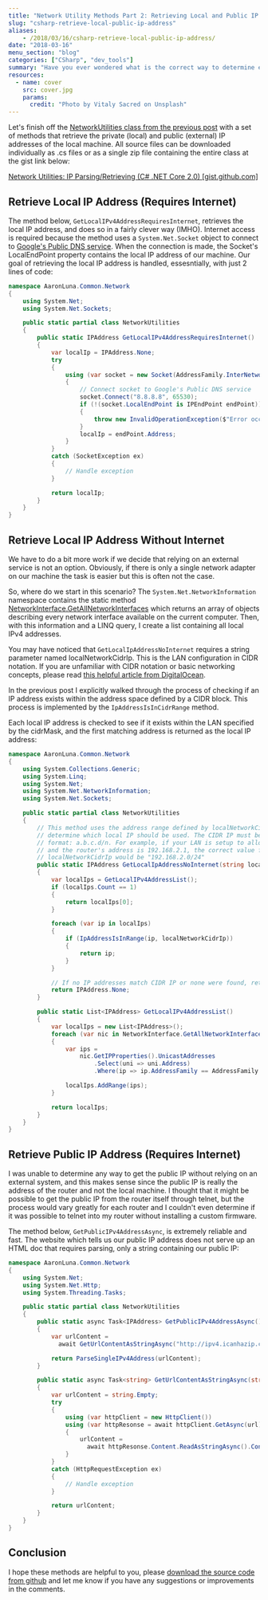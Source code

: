 ```yaml
---
title: "Network Utility Methods Part 2: Retrieving Local and Public IP Addresses"
slug: "csharp-retrieve-local-public-ip-address"
aliases:
    - /2018/03/16/csharp-retrieve-local-public-ip-address/
date: "2018-03-16"
menu_section: "blog"
categories: ["CSharp", "dev_tools"]
summary: "Have you ever wondered what is the correct way to determine either the local or public IP address of your PC? In this post, I explore various methods using built-in classes from the .NET Core framework. I attempt to determine my public/private IP address without the assistance of an external service, in order to eliminate any dependencies."
resources:
  - name: cover
    src: cover.jpg
    params:
      credit: "Photo by Vitaly Sacred on Unsplash"
---
```


Let's finish off the [NetworkUtilities class from the previous post](/2018/02/24/csharp-parse-ip-address-check-cidr-range/) with a set of methods that retrieve the private (local) and public (external) IP addresses of the local machine. All source files can be downloaded individually as .cs files or as a single zip file containing the entire class at the gist link below:

<div class="center">
    <a href="https://gist.github.com/a-luna/bd93686ace9f6f22acf0a7032fc41777" class="eyeballs" target="_blank">Network Utilities: IP Parsing/Retrieving (C&#35; .NET Core 2.0) [gist.github.com]</a>
</div>

## Retrieve Local IP Address (Requires Internet)

The method below, `GetLocalIPv4AddressRequiresInternet`, retrieves the local IP address, and does so in a fairly clever way (IMHO). Internet access is required because the method uses a `System.Net.Socket` object to connect to [Google's Public DNS service](https://developers.google.com/speed/public-dns/docs/intro). When the connection is made, the Socket's LocalEndPoint property contains the local IP address of our machine. Our goal of retrieving the local IP address is handled, essesntially, with just 2 lines of code:

```csharp
namespace AaronLuna.Common.Network
{
    using System.Net;
    using System.Net.Sockets;

    public static partial class NetworkUtilities
    {
        public static IPAddress GetLocalIPv4AddressRequiresInternet()
        {
            var localIp = IPAddress.None;
            try
            {
                using (var socket = new Socket(AddressFamily.InterNetwork, SocketType.Dgram, 0))
                {
                    // Connect socket to Google's Public DNS service
                    socket.Connect("8.8.8.8", 65530);
                    if (!(socket.LocalEndPoint is IPEndPoint endPoint))
                    {
                        throw new InvalidOperationException($"Error occurred casting {socket.LocalEndPoint} to IPEndPoint");
                    }
                    localIp = endPoint.Address;
                }
            }
            catch (SocketException ex)
            {
                // Handle exception
            }

            return localIp;
        }
    }
}
```

## Retrieve Local IP Address Without Internet

We have to do a bit more work if we decide that relying on an external service is not an option. Obviously, if there is only a single network adapter on our machine the task is easier but this is often not the case.

So, where do we start in this scenario? The `System.Net.NetworkInformation` namespace contains the static method [NetworkInterface.GetAllNetworkInterfaces](https://docs.microsoft.com/en-us/dotnet/api/system.net.networkinformation.networkinterface.getallnetworkinterfaces?view=netframework-4.7.1#System_Net_NetworkInformation_NetworkInterface_GetAllNetworkInterfaces) which returns an array of objects describing every network interface available on the current computer. Then, with this information and a LINQ query, I create a list containing all local IPv4 addresses.

You may have noticed that `GetLocalIpAddressNoInternet` requires a string parameter named localNetworkCidrIp. This is the LAN configuration in CIDR notation. If you are unfamiliar with CIDR notation or basic networking concepts, please read [this helpful article from DigitalOcean](https://www.digitalocean.com/community/tutorials/understanding-ip-addresses-subnets-and-cidr-notation-for-networking).

In the previous post I explicitly walked through the process of checking if an IP address exists within the address space defined by a CIDR block. This process is implemented by the `IpAddressIsInCidrRange` method.

Each local IP address is checked to see if it exists within the LAN specified by the cidrMask, and the first matching address is returned as the local IP address:

```csharp
namespace AaronLuna.Common.Network
{
    using System.Collections.Generic;
    using System.Linq;
    using System.Net;
    using System.Net.NetworkInformation;
    using System.Net.Sockets;

    public static partial class NetworkUtilities
    {
        // This method uses the address range defined by localNetworkCidrIp to
        // determine which local IP should be used. The CIDR IP must be in correct
        // format: a.b.c.d/n. For example, if your LAN is setup to allow 254 hosts
        // and the router's address is 192.168.2.1, the correct value for
        // localNetworkCidrIp would be "192.168.2.0/24"
        public static IPAddress GetLocalIpAddressNoInternet(string localNetworkCidrIp)
        {
            var localIps = GetLocalIPv4AddressList();
            if (localIps.Count == 1)
            {
                return localIps[0];
            }

            foreach (var ip in localIps)
            {
                if (IpAddressIsInRange(ip, localNetworkCidrIp))
                {
                    return ip;
                }
            }

            // If no IP addresses match CIDR IP or none were found, return 255.255.255.255
            return IPAddress.None;
        }

        public static List<IPAddress> GetLocalIPv4AddressList()
        {
            var localIps = new List<IPAddress>();
            foreach (var nic in NetworkInterface.GetAllNetworkInterfaces())
            {
                var ips =
                    nic.GetIPProperties().UnicastAddresses
                        .Select(uni => uni.Address)
                        .Where(ip => ip.AddressFamily == AddressFamily.InterNetwork).ToList();

                localIps.AddRange(ips);
            }

            return localIps;
        }
    }
}
```

## Retrieve Public IP Address (Requires Internet)

I was unable to determine any way to get the public IP without relying on an external system, and this makes sense since the public IP is really the address of the router and not the local machine. I thought that it might be possible to get the public IP from the router itself through telnet, but the process would vary greatly for each router and I couldn't even determine if it was possible to telnet into my router without installing a custom firmware.

The method below, `GetPublicIPv4AddressAsync`, is extremely reliable and fast. The website which tells us our public IP address does not serve up an HTML doc that requires parsing, only a string containing our public IP:

```csharp
namespace AaronLuna.Common.Network
{
    using System.Net;
    using System.Net.Http;
    using System.Threading.Tasks;

    public static partial class NetworkUtilities
    {
        public static async Task<IPAddress> GetPublicIPv4AddressAsync()
        {
            var urlContent =
              await GetUrlContentAsStringAsync("http://ipv4.icanhazip.com/").ConfigureAwait(false);

            return ParseSingleIPv4Address(urlContent);
        }

        public static async Task<string> GetUrlContentAsStringAsync(string url)
        {
            var urlContent = string.Empty;
            try
            {
                using (var httpClient = new HttpClient())
                using (var httpResonse = await httpClient.GetAsync(url).ConfigureAwait(false))
                {
                    urlContent =
                      await httpResonse.Content.ReadAsStringAsync().ConfigureAwait(false);
                }
            }
            catch (HttpRequestException ex)
            {
                // Handle exception
            }

            return urlContent;
        }
    }
}
```

## Conclusion

I hope these methods are helpful to you, please [download the source code from github](https://gist.github.com/a-luna/bd93686ace9f6f22acf0a7032fc41777) and let me know if you have any suggestions or improvements in the comments.
